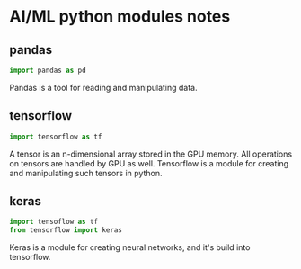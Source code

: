 # AI/ML python modules notes

## pandas
```python
import pandas as pd
```

Pandas is a tool for reading and manipulating data.

## tensorflow
```python
import tensorflow as tf
```

A tensor is an n-dimensional array stored in the GPU memory. All operations on tensors are handled by GPU as well. Tensorflow is a module for creating and manipulating such tensors in python.

## keras
```python
import tensoflow as tf
from tensorflow import keras
```

Keras is a module for creating neural networks, and it's build into tensorflow.


